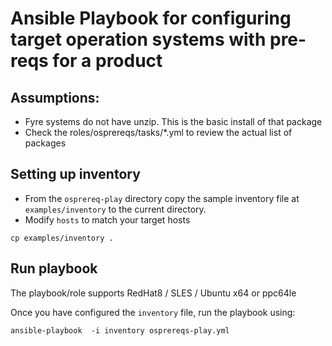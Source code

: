 # Ansible Playbook for configuring target operation systems with pre-reqs for a product

## Assumptions:

- Fyre systems do not have unzip. This is the basic install of that package
- Check the roles/osprereqs/tasks/*.yml to review the actual list of packages

## Setting up inventory

- From the `osprereq-play` directory copy the sample inventory file at `examples/inventory` to the  current directory.
- Modify `hosts` to match your target hosts

```
cp examples/inventory .
```

## Run playbook

The playbook/role supports  RedHat8 / SLES / Ubuntu x64 or ppc64le


Once you have configured the `inventory` file, run the playbook using:

```
ansible-playbook  -i inventory osprereqs-play.yml

```
